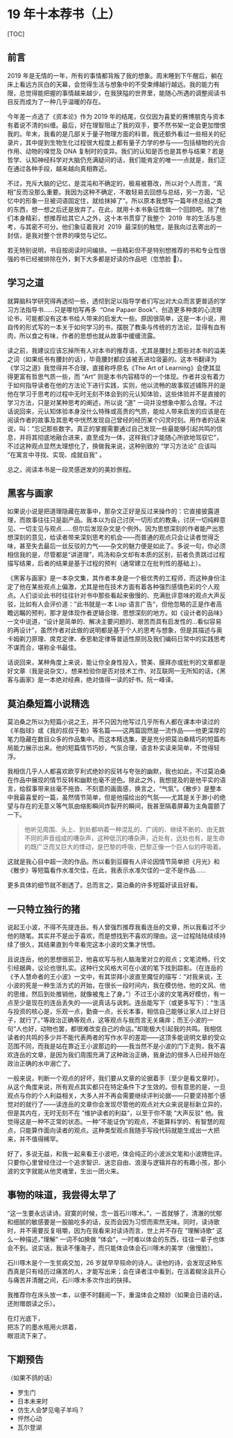 # 19 年十本荐书（上）

[TOC]

## 前言

2019 年是无情的一年，所有的事情都背叛了我的想象。周末睡到下午醒后，躺在床上看远方灰白的天幕，会觉得生活与想象中的不受束缚越行越远。我的能力有限，总觉得能把握的事情越来越少，在我狭隘的世界里，能随心所遇的调整阅读书目反而成为了一种几乎温暖的存在。

今年差一点选了《资本论》作为 2019 年的结尾，仅仅因为喜爱的赛博朋克与资本有着说不清的纠缠。最后，好在理智阻止了我的双手，要不然书架一定会更加憎恨我的。年末，我看的是几部关于量子物理方面的科普。我还额外看过一些相关的纪录片，其中提到生物生化过程很大程度上都有量子力学的参与——包括植物的光合作用、动物的嗅觉及 DNA 复制时的变异。我们的认知是否也是其参与结果？若是哲学、认知神经科学对大脑仍充满疑问的话，我们能肯定的唯一一点就是，我们正在通过各种手段，越来越向真相靠近。

不过，充斥大脑的记忆，是混沌和不确定的，极易被篡改，所以对个人而言，“真相”反而没那么重要。我因为这种不确定，不敢轻易去回想与总结，另一方面，“记忆中的形象一旦被词语固定住，就给抹掉了”。所以原本我想写一篇年终总结之类的东西，想一想之后还是放弃了。在此，就用十本书象征性做一个回顾吧。除了他们本身精彩，想推荐给其它人之外，这十本书贯穿了我整个  2019  年的生活与思考，与其密不可分。他们象征着我对  2019  最深刻的触觉，是我向过去寄出的一封信，是我对整个世界的嗅觉与记忆。

若无特别说明，书目按阅读时间编排。一些精彩但不是特别想推荐的书和专业性很强的书已经被排除在外，剩下大多都是好读的作品吧（忽悠脸 🐯）。

## 学习之道

<Commend
src="https://cdn.jsdelivr.net/gh/Lionad-Morotar/blog-cdn/image/books/学习之道.jpg"
caption="《学习之道 The Art of Learning》"
:tags="['👨‍💼自传 / 小说','🎓学习方法论','❤元认知体验']"
:callouts="[
  '我把艺术看作是一项运动，它朝着真理的方向渐行渐远，就如同我在穿越一个隧道，我越是往前走那隧道就越来越深邃，越来越宽广。我对象棋这个游戏了解得越多，就越能体会到还有无数的知识是我们所不了解的。我就是这样一路走来，怀着一颗谦卑的心和对神秘莫测的象棋深切的崇敬之情，从每一段美好的岁月中走了过来。',
  '成为他人眼中的巅峰人物与生活质量之间毫无关系，我所追求的是内心的宁静。我学会了如何化解进攻而纹丝不动。我发现自己算计得少了，但感觉得多了。',
  '你要和它有相同的愿望，说同样的语言。你不要去破坏马的精神。母亲继续说：“如果你是直直地朝一匹马走过去的话，它会看你一眼然后就跑掉了。你没有必要这样正对着马的方向。不要面对面，从旁边慢慢接近它就可以了。连一匹成年的马也可以被驯服，你要做的只是友善地对待它，并把你的意图转变成它的意图。”'
]"
/>

就算脑科学研究得再透彻一些，透彻到足以指导学者们写出对大众而言更普适的学习方法指导书…...只是哪怕写再多  “One Papaer Book”、创造更多种类的心流理论书，可能都没有这本书给人带来的启发大一些。原因很简单，这是一本小说，用自传的形式写的一本关于如何学习的书，摆脱了教条与传统的方法论，显得有血有肉，所以食之有味，作者的思想也就从故事中缓缓流露。

读之前，我建议应该忘掉所有人对本书的推荐语，尤其是腰封上那些对本书的溢美之词（如果纸书有腰封的话），毕竟腰封都应该被丢进垃圾篓的。这本书翻译为《学习之道》我觉得并不合理，直接称呼原名《The Art of Learning》会使其显得更富有哲思气质一些，而 “Art” 则是本书内容精华的一个体现。作者并没有着力于如何指导读者在他的方法论下进行实践，实则，他以流畅的故事叙述铺陈开的是他在学习于思考的过程中无时无刻不体会到的元认知体验，这些体验并不是直接的学习方法，只是对某种思考的阐述，所以说 “道” 一词并没想象中那么合理。不过话说回来，元认知体验本身没什么特殊或高贵的气质，能给人带来启发的应该是在阅读作者的故事及其思考中恍然发现自己曾经的经历某个闪灵时刻。用作者的话来说，叫：“忘记那些数字。真正的掌握需要通过自己发现一些最能够引起共鸣的信息，并将其彻底地融合进来，直至成为一体，这样我们才能随心所欲地驾驭它”，不过这种观点显然太理想化了，换做我来说，这种别致的 “学习方法论” 应该叫 “在寓言中寻找、实现、成就自我” 。

总之，阅读本书是一段灵感迸发的的美妙旅程。

## 黑客与画家

<Commend
src="https://cdn.jsdelivr.net/gh/Lionad-Morotar/blog-cdn/image/books/黑客与画家.jpg"
caption="《黑客与画家——硅谷创业之父Paul Graham文集》"
:tags="['📕杂文','💻计算机','🌊互联网']"
:callouts="[
  '做一个异端是有回报的，不仅是在科学领域，在任何有竞争的地方，只要你能看到别人看不到或不敢看的东西，你就有很大的优势。',
  '判断一个人是否具备“换位思考”的能力有一个好方法，那就是看他怎样向没有技术背景的人解释技术问题。',
  '当今时代，其他行业的人，都必须依附于流水线的工业化生产才能谋生，除了艺术家，几乎只有程序员可以靠个人手艺谋生。程序员就是数字时代的手工艺人。如果编程与绘画和写作是同一类工作，黑客是否有机会像伟大艺术家一样备受尊崇、流芳百世？',
  '「黑客伦理」\n1）使用计算机以及所有有助于了解这个世界本质的事物都不应受到任何限制。任何事情都应该亲手尝试。\n2）信息应该全部免费。\n3）不信任权威，提倡去中心化。\n4）判断一名黑客的水平应该看他的技术能力，而不是看他的学历、年龄或地位等其他标准。\n5）你可以用计算机创造美和艺术。\n6）计算机使生活更美好。',
  ]"
/>

如果说小说是把道理隐藏在故事中，那杂文正好是反过来操作的：它直接披露道理，而故事往往只是副产品。我本以为自己讨厌一切形式的教条，讨厌一切纯粹意见、一切主见与观点......但尔后发现杂文是个例外。因为思想深刻的作者能产出思想深刻的意见，给读者带来深刻思考的机会——而普通的观点只会让读者觉得乏味，甚至失去最后一丝反驳的力气——杂文的魅力便是如此了。多说一句，你必须相信我的是，尽管都是“讲道理”，鸡汤和杂文却有本质的区别，前者负责跳过过程描写结果，后者的结果是基于过程的预判（通常建立在批判性的基础上）。

《黑客与画家》是一本杂文集，其作者本身是一个极优秀的工程师，而这种身份注定了他在某些观点上偏激，尤其是他在技术方面有着各种强烈感情色彩的个人观点。人们谈论此书时往往针对书中那些看起来傲慢的、充满批评意味的观点大声反驳，比如有人会评价道：”此书就是一本 Lisp 语言广告“，但他忽略的正是作者高瞻远瞩的预判，那才是体现作者逻辑合理、思想深刻的地方。如《设计者的品味》一文中说道，“设计是简单的、解决主要问题的、艰苦而具有启发性的...看似容易的再设计”，虽然作者对此做的说明都是基于个人的思考与想象，但是其描述与奥卡姆剃刀原理、席克定律、泰思勒定律等普适性原则及我们编码日常中的实践思考不谋而合，堪称全书最佳。

话说回来，某种角度上来说，能让你全身性投入，赞美、膜拜亦或批判的文章都是好文章（我是说杂文）。想来检验你是否对技术工作、对互联网一无所知的话，《黑客与画家》是一本绝对经典，绝对值得一读的好书。阮一峰译。

## 莫泊桑短篇小说精选

<Commend
src="https://cdn.jsdelivr.net/gh/Lionad-Morotar/blog-cdn/image/books/莫泊桑短篇小说精选.jpg"
caption="《莫泊桑短篇小说精选》"
:tags="['📕 短篇小说','🌈 通俗易读']"
:callouts="[
'大艺术家就是那些将个人的想象力强加给全人类的人们。',
'我们所爱的,常常不是一个男人,而是爱情本身。那天晚上,月光才是你的真正情人。',
'后来他们开始安安静静讨论起来，用和平而智慧有限的人的一种稳健理由，辨明政治上的大问题，结果彼此都承认人是永远不会自由的。\n\n 然而瓦雷良山的炮声却没有停息，用炮弹摧毁了好些法国房子，捣毁了好些生活，压碎了好些生命，结束了许多梦想，许多在期待中的快乐，许多在希望中的幸福，并且在远处，其他的地方，贤母的心上，良妻的心上，爱女的心上，制造好些再也不会了结的苦痛。\n\n这就是人生！索瓦日先生高声喊着。\n\n您不如说这就是死亡吧。莫利梭带着笑容回答。',
]"
/>

莫泊桑之所以为短篇小说之王，并不只因为他写过几乎所有人都在课本中读过的《羊脂球》或《我的叔叔于勒》等名篇——这两篇固然是一流作品——他更深厚的笔力隐藏在数目众多的作品集中。而这本精选集，更是充分把莫泊桑精巧的短篇布局能力展示出来。他的短篇情节巧妙，气氛合理，语言朴实读来简单，不觉得轻浮。

我相信几乎人人都喜欢欧亨利式绝妙的反转与夸张的幽默，我也如此，不过莫泊桑在作品中展现的情节反转和幽默也毫不逊色。除此之外，我想提及的是他平实的语言，给叙事带来丝毫不拖沓、不刻意的画面感，换言之，“气氛”。《散步》是整本中我最喜爱的一篇，虽然情节简单，但是他描绘出的气氛——尤其是关于渺小的绝望与存在的无意义等气氛由缩影瞬间炸裂开的瞬间，我甚至隔着屏幕为主角震颤了一下。

> 他听见周围、头上、到处都响着一种混乱的、广阔的、继续不断的、由无数不同的声音组成的嘈杂声，这种低沉的嘈杂声，近处有，远处也有，是生命的既广泛而又巨大的悸动，是巴黎的呼吸，巴黎正像一个巨人似的呼吸着。

这就是我心目中超一流的作品。所以看到豆瓣有人评论因情节简单把《月光》和《散步》等短篇看作水准欠佳，在此，我表示水准欠佳的一定不是作品......

更多具体的细节就不剧透了。总而言之，莫泊桑的许多短篇好读且好看。

## 一只特立独行的猪

<Commend
src="https://cdn.jsdelivr.net/gh/Lionad-Morotar/blog-cdn/image/books/一只特立独行的猪.jpg"
caption="《一只特立独行的猪》"
:tags="['📕杂文','👨‍💼王小波']"
:callouts="[
  '有些话仿佛永远讲不出口，仅仅是因为别人已经把反对它的话讲了出来。',
  '在我们年轻时，每一年的经历都能写成一本书，后来只能写成小册子，再后来变成了薄薄的几页纸。现在就是这样一句话：读书、写作。 理想主义的光辉已经暗淡，人类不再抱着崇高的理想，想要摘下天上的星星；而是把注意力放到了现实问题上去，当一切都趋于平淡，人类进入了哀乐中年。',
  '人在写作时，总是孤身一人。作品实际上是个人的独白，是一些发出的信。我觉得自己太缺少与人交流的机会。',
  ]"
/>

说起王小波，不得不先提连岳。有人曾强烈推荐我看连岳的文章，所以我看过不少他的随笔。其实并不是出于喜欢，而是想找到不喜欢的理由。这一过程陆陆续续持续了很久，其结果直到今年看完这本小波的文集才恍悟。

且说连岳，他的思想很前卫，他喜欢写与别人脑海里对立的观点；文笔流畅，行文引经据典，议论也很扎实。这种行文风格大可在小波的笔下找到踪影。（在连岳的《予人慧命者的王小波》一文中，有其崇拜小波直至魔怔的描写：“对我来说，王小波的死是一种生活方式的开始，在很长一段时间内，我在模仿他，他的文风、他的思维，然后到处推销他，就像被鬼上了身。”）不过王小波的文笔再好模仿，有一点至少是现在的连岳丢失的——说真话与讽刺。连岳能写下（或更多写下）：“生活与投资的核心是，乐观一点，勤奋一点，长长本事，相信自己能够让家人过上好日子，就行了。”等政治正确等观点，这等观点与我而言无关痛痒；而王小波的一句“人也好，动物也罢，都很难改变自己的命运。”却能极大引起我的共鸣。我相信读者的共鸣的多少并不能代表两者的写作水平的差距——这顶多能说明文章的受众范围不同，而我是站在靠近王小波那边的——我当然不是小波的门下走狗，我不喜欢连岳的文章，是因为我们周围充满了这种政治正确，我身边的很多人已经开始在政治正确的水中溺亡了。

一般来说，判断一个观点的好坏，我们要从文章的论据着手（至少是看文章时）。从这个角度来说，所有观点其实都只在特定条件下才生效的。但有意思的是，一旦观点与你的个人利益相关，大多人并不再会需要继续评判论据——只要坚持那个感觉对的就行了——读连岳的文章你会发现尽管他的观点对大众来说是标新立异的，但是其内在，无时无刻不在 ”维护读者的利益“，以至于你不能 “大声反驳” 他。我觉得这是一种不正常的状态。一种“不能证伪”的观点，不能算科学的、有智慧的观点，只能算作面向读者的观点。这种类型观点我随手写段代码就能生成出一大把来，并不值得稀罕。

好了，多说无益，和我一起来看王小波吧，体会纯正的小波派文笔和小波牌批评。只要你心里曾经住过一个追求智识、迷恋自由、浪漫与逻辑并存的有趣小孩，那小波的文字就能从他灵魂里，生出一团火来。

## 事物的味道，我尝得太早了

<Commend
src="https://cdn.jsdelivr.net/gh/Lionad-Morotar/blog-cdn/image/books/事物的味道，我尝得太早了.jpg"
caption="《事物的味道，我尝得太早了》"
:tags="['📕诗歌','🌸日本文学']"
:callouts="[
  '玩耍着背了母亲，\n觉得太轻哭了起来，\n没有走上三步。',
  '浅草的热闹的夜市， \n混了进去，\n又混了出来的寂寞的心。',
  '筱悬木的叶子落下来触着了我，\n以为是记忆里的那个接吻，\n吃了一惊。',
  '总之歌这东西不会灭亡的。我们因了这个，也就能够使那爱惜刹那刹那的生命之心得到满足了。',
  ]"
/>

“这一生要永远读诗。寂寞的时候，念一首石川啄木。”，一首就够了，清澈的忧郁和细腻的敏感要是一股脑吃多的话，反而会因为习惯而索然无味。同时，读诗歌时，并不需要反复咀嚼，因为在我看来对读诗而言，世上并不存在 ”理解诗歌“ 这么一种描述，”理解“ 一词不如换做 ”体会“，一时难以体会的东西，往往一辈子也体会不到。说实话，我读不懂海子，而只能体会体会石川啄木的美学（傲慢脸）。

石川啄木是个一生贫病交加，26 岁就早早殒命的诗人。读他的诗，会发现这种东西真是只有经历过痛苦的人，才能写出来；会在译者注中看到，在活着糊涂且开心与痛苦并清醒之间，石川啄木多次作出的抉择。

我推荐你在床头放一本，以便不时翻阅一下，重温体会之精妙（如果会日语的话，还附赠朗读之乐）。

<pre>
在灯光底下，
把冻了的墨水瓶用火烘着，
眼泪流下来了。
</pre>

## 下期预告

（如果不鸽的话）

- 罗生门
- 日本未来时
- 仿生人会梦见电子羊吗？
- 怦然心动
- 瓦尔登湖
